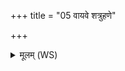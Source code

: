 +++
title = "05 वायवे शत्रुहणे"

+++
<details><summary>मूलम् (WS)</summary>

वायवे शत्रुहणे स्वाहा ॥ ॥ ७ ॥
</details>